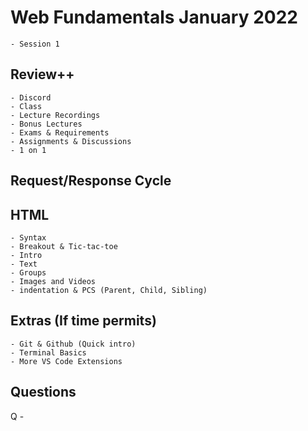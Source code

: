 # Web Fundamentals January 2022
    - Session 1

## Review++ 
    - Discord
    - Class
    - Lecture Recordings
    - Bonus Lectures
    - Exams & Requirements
    - Assignments & Discussions
    - 1 on 1


## Request/Response Cycle

## HTML 
    - Syntax
    - Breakout & Tic-tac-toe
    - Intro
    - Text
    - Groups
    - Images and Videos
    - indentation & PCS (Parent, Child, Sibling)

## Extras (If time permits)
    - Git & Github (Quick intro)
    - Terminal Basics
    - More VS Code Extensions

## Questions
Q - 



